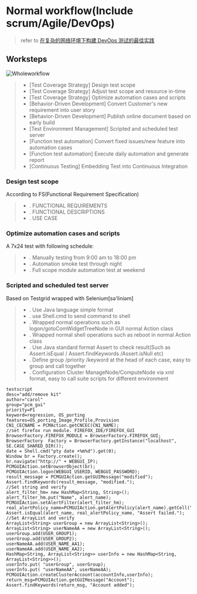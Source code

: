 # Normal workflow(Include scrum/Agile/DevOps) #
>refer to [在复杂的网络环境下构建 DevOps 测试的最佳实践](https://www.ibm.com/developerworks/cn/devops/1608_baik_test/index.html)

## Worksteps ##
![Wholeworkflow](https://www.ibm.com/developerworks/cn/devops/1608_baik_test/image008.png)

> + [Test Coverage Strategy] Design test scope
> + [Test Coverage Strategy] Adjust test scope and resource in-time
> + [Test Coverage Strategy] Optimize automation cases and scripts 
> + [Behavior-Driven Development] Convert Customer's new requirement into user story
> + [Behavior-Driven Development] Publish online document based on early build 
> + [Test Environment Management] Scripted and scheduled test server 
> + [Function test automation] Convert fixed issues/new feature into automation cases 
> + [Function test automation] Execute daily automation and generate report 
> + [Continuous Testing] Embedding Test into Continuous Integration 


### Design test scope ###
According to FS(Functional Requirement Specification)
> * . FUNCTIONAL REQUIREMENTS
> * . FUNCTIONAL DESCRIPTIONS
> * . USE CASE

### Optimize automation cases and scripts ###
A 7x24 test with following schedule: 
> * . Manually testing from 9:00 am to 18:00 pm
> * . Automation smoke test through night
> * . Full scope module automation test at weekend

### Scripted and scheduled test server ###
Based on Testgrid wrapped with Selenium[sə'liniəm] 
> * . Use Java language simple format
> * . use Shell.cmd to send command to shell
> * . Wrapped normal operations such as logon/gotoComWidgetTreeNode in GUI normal Action class
> * . Wrapped normal shell operations such as reboot  in normal Action class
> * . Use Java standard format Assert to check result(Such as Assert.isEqual  / Assert.findKeywords /Assert.isNull etc)
> * . Define group /priority /keyword at the head of each case, easy to group and call together
> * . Configuration Cluster ManageNode/ComputeNode via xml format, easy to call suite scripts for different environment

    testscript
    desc="add/remove kit"
    author="carol"
    group="pcm_gui"
    priority=P1
    keyword=regression, OS_porting
    features=OS_porting_Image_Profile,Provision
    CN1_CECNAME = PCMAction.getCNCEC(CN1_NAME);
    //set firefox run module. FIREFOX_IDE/FIREFOX_GUI 
    BrowserFactory.FIREFOX_MODULE = BrowserFactory.FIREFOX_GUI;
    BrowserFactory  Factory = BrowserFactory.getInstance("localhost", SE.CASE_SHARED_DIR());
    date = Shell.cmd("pty date +%m%d").get(0);
    Window br = Factory.create();
    br.navigate("http://" + WEBGUI_IP);
    PCMGUIAction.setBrowserObject(br);
    PCMGUIAction.logon(WEBGUI_USERID, WEBGUI_PASSWORD);
    result_message = PCMGUIAction.getGUIMessage("modified");
    Assert.findKeywords(result_message, "modified.");
    //Set string and verify
    alert_filter_hm= new HashMap<String, String>();
    alert_filter_hm.put("Name", alert_name);
    PCMGUIAction.setAlertFilter(alert_filter_hm);
    real_alertPolicy_name=PCMGUIAction.getAlertPolicy(alert_name).getCell("Name").innerText();
    Assert.isEqual(alert_name, real_alertPolicy_name, "Assert failed.");
    //Set ArrayList and verify
    ArrayList<String> userGroup = new ArrayList<String>();
    ArrayList<String> userNameAA = new ArrayList<String>();
    userGroup.add(USER_GROUP1);
    userGroup.add(USER_GROUP2);
    userNameAA.add(USER_NAME_AA1);
    userNameAA.add(USER_NAME_AA2);
    HashMap<String, ArrayList<String>> userInfo = new HashMap<String, ArrayList<String>>();
    userInfo.put( "userGroup", userGroup);
    userInfo.put( "userNameAA", userNameAA);
    PCMGUIAction.createClusterAccount(accountInfo,userInfo);
    return_msg=PCMGUIAction.getGUIMessage("Account");
    Assert.findKeywords(return_msg, "Account added");
    

    

